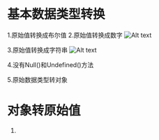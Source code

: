 # 基本数据类型转换
1.原始值转换成布尔值
2.原始值转换成数字
![Alt text](image.png)

3.原始值转换成字符串
![Alt text](image-1.png)

4.没有Null()和Undefined()方法

5.原始数据类型转对象

# 对象转原始值
1.
